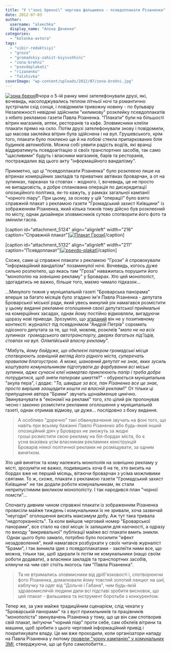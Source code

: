 ```yaml
---
title: "У \"зоні брехні\" чергова фальшивка - псевдоплакати Різаненка"
date: 2012-07-03
author: 
  username: "aleechka"
  display_name: "Аліна Дяченко"
categories: 
  - "kolonka-avtora"
tags: 
  - "vibir-redaktsiyi"
  - "groza"
  - "gromadskiy-zahist-kiyivshhini"
  - "zona-brehni"
  - "psevdoplakati"
  - "rizanenko"
  - "falshivka"
coverImage: "wp-content/uploads/2012/07/zona-brehni.jpg"
---
```


[![](https://mpz.brovary.org/wp-content/uploads/2012/07/zona-brehni.jpg "зона брехні")](https://mpz.brovary.org/wp-content/uploads/2012/07/zona-brehni.jpg)Вчора о 5-ій ранку мені зателефонували друзі, які, вочевидь, насолоджувались теплом літньої ночі та романтично зустрічали схід сонця, і повідомили тривожну новину - по бульвару Незалежності невідомі здійснили "килимову" розклейку псевдоплакатів з нібито рекламою газети Павла Різаненка. "Плакати" були на більшості вітрин магазинів, аптек, ресторанів та кафе. Зловмисники клеїли плакати прямо на скло. Потім друзі зателефонували знову і повідомили, що масова заклейка вітрин була здійснена і на вул. Грушевського, крім того, плакати було поклеєно ще й на лобові стекла припаркованих блія будинків автомобілів. Можна собі уявити радість водіїв, які вранці віддиратимуть псевдоагітацію зі своїх транспортних засобів, так само "щасливими" будуть і власники магазинів, барів та ресторанів, постраждалих від цього акту "інформаційного вандалізму".

Прикметно, що ці "псевдоплакати Різаненка" було розклеєно лише на вітринах комерційних закладів та приватних автівках броварчан, а от на зупинках, парканах та стовпах - жодного. І, вочевидь, це не просто не випадковість, а добре спланована операція по дискредитації опозиційного політика, як-то кажуть, у рамках загальної кампанії "чорного піару". При цьому, за основу у цій "операції" було взято справжній плакат з рекламою газети "Громадський захист Київщини" із зображенням Різаненка, який кілька тижнів тому дійсно був розклеєний по місту, однак дизайнери зловмисників сутєво спотворити його фото та змінили гасла.

\[caption id="attachment\_5124" align="alignleft" width="216" caption="Справжній плакат"\][![](https://mpz.brovary.org/wp-content/uploads/2012/07/Plakat-Grozi.jpg "Плакат Грози")](https://mpz.brovary.org/wp-content/uploads/2012/07/Plakat-Grozi.jpg)\[/caption\]

\[caption id="attachment\_5132" align="alignleft" width="211" caption="Псевдоплакат"\][![](https://mpz.brovary.org/wp-content/uploads/2012/07/psevdo-plakat.jpg "psevdo-plakat")](https://mpz.brovary.org/wp-content/uploads/2012/07/psevdo-plakat.jpg)\[/caption\]

Схоже, саме ці справжні плакати з рекламою "Грози" й спровокували "інформаційний вандалізм" позаминулої ночі. Вочевидь, когось дуже сильно розлютило, що якась там "Гроза" наважилась порушити його "монополію на зовнішню рекламу" у Броварах. Хто цей монополіст, здогадатись не важко, більше того, маємо чимало підказок...

...Минулого тижня у муніципальній газеті "Броварська панорама" вперше за багато місяців було згадано ім'я Павла Різаненка - депутата Броварської міської ради, який увесь минулий рік намагався розмістити у цьому виданні рекламне оголошення своєї депутатської приймальні на комерційних засадах, однак йому постійно відмовляли, вигадуючи щоразу нові приводи. Зрозуміло, що [згаданий](https://brovary.kiev.ua/khtos-%E2%80%93-budu%D1%94-khtos-%E2%80%93-ruinu%D1%94 ) він не у позитивному контексті: журналіст під псевдонімом "Андрій Петрів" соромить одіозного депутата за те, що той, мовляв, розклеїв "_мало не на всіх зупинках  громадського автотранспорту, дверях багатьох під’їздів, стовпах на вул. Олімпійській власну рекламу_".

"_Мабуть, йому байдуже, що обклеєні папером громадські місця спотворюють зовнішній вигляд його рідного міста, суперечать правилам благоустрою. А може, шановний депутат не знає, яких зусиль коштувало комунальникам підготувати до фарбування всі міські зупинки, адже сучасні клеї намертво приклеюють папір і треба добре потрудитися, щоб зняти паперове шмаття_?" - обурюється муніципальна "акула пера", і додає: "_Та, швидше за все, пан Різаненко все це знає, просто вирішив заощадити кошти на власній рекламі_!" От тільки ці припущення автора "Брами" звучать щонайменше цинічно. Звинувачувати в "економії на рекламі" того, хто цілий рік пропонував чесно і законно розмістити рекламне оголошення у муніципальній газеті, однак отримав відмову, це дуже... послідовно з боку видання.

> А особливо "доречно" такі обвинувачення звучать на фоні того, що навіть при всьому бажанні Павло Різаненко або будь-який інший опозиційний діяч у Броварах не зможуть за жодні гроші розмістити свою рекламу на біл-бордах міста, бо є усна вказівка усім власникам рекламних конструкцій Броварів ніякої політичної реклами не розміщувати, за одним винятком.

Хто цей виняток та кому належить монополія на зовнішню рекламу у місті, зрозуміти не важко, подивишись хоча б на те, хто висить на бордах вже не перший місяць, вітаючи броварчан з усіма можливими святами. То ж, схоже, плакати з рекламою газети "Громадський захист Київщини" не так додали роботи комунальникам, як стали неприпустимим викликом монополісту. І так народився план "чорної помсти"...

Спочакту дивним чином справжні плакати із зображенням Різаненка провисіли майже тиждень і комунальники їх не зривали, хоча зазвичай "неугодні" оголошення висять максимум добу. Аж тут така тривала "недоторканність". Та коли вийшов черговий номер "Броварської панорами", все стало на свої місця: їх залишили для наочності, а одразу по виходу "викривальної" публікації майже всі плакати вмить зникли.  Однак цього було замало, потрібно було посилити "ефект незадоволення", який намагався розбурхати у своїх читачів журналіст "Брами", і так виникла ідея з псевдоплакатами - заклеїти ними все, що можна, тільки так, щоб здирали їх потім не комунальники (нащо своїм роботи додавати), а власники закладів та транспортних засобів, клянучи на чим світ стоїть якогось там "Павла Різаненка".

> Та не втримались зловмисники від дріб'язковості і, спотворюючи фото Різаненка, домалювали йому товстий золотий ланцюг на шиї, каблучку та одяг від "Дольче і Габана", чим будь-якій здравомислячій людини дали всі підставі зробити висновок, що цей плакат - фальшивка та інструмент боротьби з конкурентом.

Тепер же, за уже майже традиційним сценарієм, слід чекати у "Броварській панорами" та з вуст прихильників та працівників "монополіста" звинувачень Різаненка у тому, що це він сам спотворив свій плакат, імітуючи "чорний піар" проти себе, сам обклеїв вітрини та машини, щоб зробити з цього черговий інформаційний привід і покритикувати владу. Це ми вже проходили, коли організатори нападу на Павла Різаненка у лютому [провели "чорну кампанію" у комунальних ЗМІ](https://mpz.brovary.org/paralelni-realnosti-brovarskoyi-p/), стверджуючи, що це було самопобиття...
